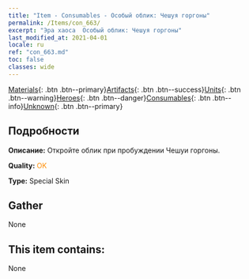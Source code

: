 ```yaml
---
title: "Item - Consumables - Особый облик: Чешуя горгоны"
permalink: /Items/con_663/
excerpt: "Эра хаоса  Особый облик: Чешуя горгоны"
last_modified_at: 2021-04-01
locale: ru
ref: "con_663.md"
toc: false
classes: wide
---
```

 [Materials](/ru/Items/){: .btn .btn--primary}[Artifacts](/ru/Items/Artifacts/){: .btn .btn--success}[Units](/ru/Items/Units/){: .btn .btn--warning}[Heroes](/ru/Items/Heroes/){: .btn .btn--danger}[Consumables](/ru/Items/Consumables/){: .btn .btn--info}[Unknown](/ru/Items/Unknown/){: .btn .btn--primary}

## Подробности
 **Описание:** Откройте облик при пробуждении Чешуи горгоны.

 **Quality:** <span style="color: #FF8C00">OK</span>

 **Type:** Special Skin

## Gather

  None

## This item contains:

  None

